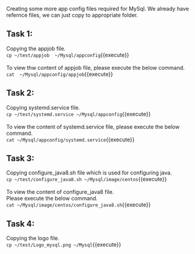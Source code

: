 Creating some more app config files required for MySql. We already have refernce files, we can just copy to appropriate folder.

## Task 1:
Copying the appjob file.<br>
`cp ~/test/appjob  ~/Mysql/appconfig`{{execute}}
<br><br>
To view thw content of appjob file, please execute the below command.<br>
`cat  ~/Mysql/appconfig/appjob`{{execute}}

## Task 2:
Copying systemd.service file.<br>
`cp ~/test/systemd.service ~/Mysql/appconfig`{{execute}}
<br><br>
To view the content of systemd.service file, please execute the below command.<br>
`cat ~/Mysql/appconfig/systemd.service`{{execute}}

## Task 3:
Copying configure_java8.sh file which is used for configuring java.<br>
`cp ~/test/configure_java8.sh ~/Mysql/image/centos`{{execute}}
<br><br>
To view the content of configure_java8 file.<br>Please execute the below command.<br>
`cat ~/Mysql/image/centos/configure_java8.sh`{{execute}}

## Task 4:
Copying the logo file.<br>
`cp ~/test/Logo_mysql.png ~/Mysql`{{execute}}
